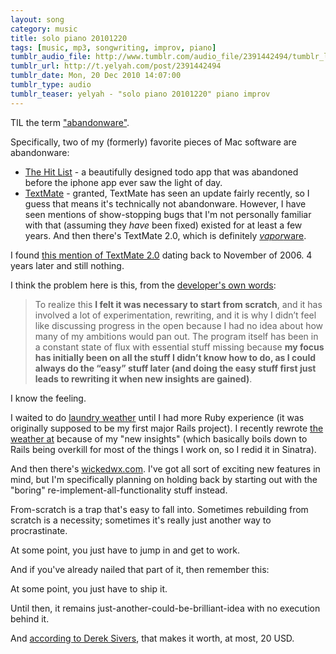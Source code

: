 ```yaml
---
layout: song
category: music
title: solo piano 20101220
tags: [music, mp3, songwriting, improv, piano]
tumblr_audio_file: http://www.tumblr.com/audio_file/2391442494/tumblr_ldqt7zG9QK1qzo4ep
tumblr_url: http://t.yelyah.com/post/2391442494
tumblr_date: Mon, 20 Dec 2010 14:07:00
tumblr_type: audio
tumblr_teaser: yelyah - "solo piano 20101220" piano improv
---
```

TIL the term ["abandonware"](http://en.wikipedia.org/wiki/Abandonware).

Specifically, two of my (formerly) favorite pieces of Mac software are abandonware:

* [The Hit List](http://www.potionfactory.com/thehitlist/) - a beautifully designed todo app that was abandoned before the iphone app ever saw the light of day.
* [TextMate](http://macromates.com/) - granted, TextMate has seen an update fairly recently, so I guess that means it's technically not abandonware. However, I have seen mentions of show-stopping bugs that I'm not personally familiar with that (assuming they *have* been fixed) existed for at least a few years. And then there's TextMate 2.0, which is definitely [*vapor*ware](http://en.wikipedia.org/wiki/Vaporware).

I found [this mention of TextMate 2.0](http://blog.macromates.com/2006/20-will-require-leopard/) dating back to November of 2006. 4 years later and still nothing.

I think the problem here is this, from the [developer's own words](http://blog.macromates.com/2010/why-2-0-is-not-developed-in-the-open/): 

> To realize this **I felt it was necessary to start from scratch**, and it has involved a lot of experimentation, rewriting, and it is why I didn’t feel like discussing progress in the open because I had no idea about how many of my ambitions would pan out. The program itself has been in a constant state of flux with essential stuff missing because **my focus has initially been on all the stuff I didn’t know how to do, as I could always do the “easy” stuff later (and doing the easy stuff first just leads to rewriting it when new insights are gained)**.

I know the feeling.

I waited to do [laundry weather](http://laundryweather.com) until I had more Ruby experience (it was originally supposed to be my first major Rails project). I recently rewrote [the weather at](http://theweather.at) because of my "new insights" (which basically boils down to Rails being overkill for most of the things I work on, so I redid it in Sinatra).

And then there's [wickedwx.com](http://www.wickedwx.com). I've got all sort of exciting new features in mind, but I'm specifically planning on holding back by starting out with the "boring" re-implement-all-functionality stuff instead.

From-scratch is a trap that's easy to fall into. Sometimes rebuilding from scratch is a necessity; sometimes it's really just another way to procrastinate.

At some point, you just have to jump in and get to work.

And if you've already nailed that part of it, then remember this:

At some point, you just have to ship it.

Until then, it remains just-another-could-be-brilliant-idea with no execution behind it.

And [according to Derek Sivers](http://sivers.org/multiply), that makes it worth, at most, 20 USD.
